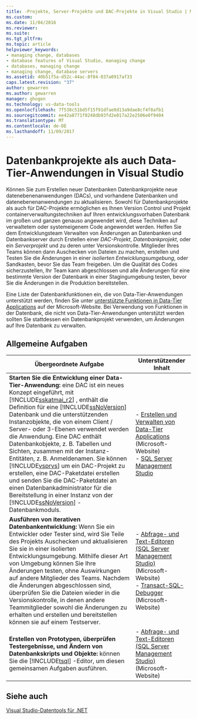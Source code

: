 ```yaml
---
title: -Projekte, Server-Projekte und DAC-Projekte in Visual Studio | Microsoft Docs
ms.custom: 
ms.date: 11/04/2016
ms.reviewer: 
ms.suite: 
ms.tgt_pltfrm: 
ms.topic: article
helpviewer_keywords:
- managing change, databases
- database features of Visual Studio, managing change
- databases, managing change
- managing change, database servers
ms.assetid: 40b51f5a-d52c-44ac-8f84-037a0917af33
caps.latest.revision: "37"
author: gewarren
ms.author: gewarren
manager: ghogen
ms.technology: vs-data-tools
ms.openlocfilehash: 7f538c51bd5f15f91dfae0d13a9dae8cf4f8afb1
ms.sourcegitcommit: ee42a8771f0248db93fd2e017a22e2506e0f9404
ms.translationtype: MT
ms.contentlocale: de-DE
ms.lasthandoff: 11/09/2017
---
```

# <a name="database-projects-and-data-tier-applications-in-visual-studio"></a>Datenbankprojekte als auch Data-Tier-Anwendungen in Visual Studio  
Können Sie zum Erstellen neuer Datenbanken Datenbankprojekte neue datenebenenanwendungen (DACs), und vorhandene Datenbanken und datenebenenanwendungen zu aktualisieren. Sowohl für Datenbankprojekte als auch für DAC-Projekte ermöglichen es Ihnen Version Control und Projekt containerverwaltungstechniken auf Ihren entwicklungsvorhaben Datenbank im großen und ganzen genauso angewendet wird, diese Techniken auf verwaltetem oder systemeigenem Code angewendet werden. Helfen Sie dem Entwicklungsteam Verwalten von Änderungen an Datenbanken und Datenbankserver durch Erstellen einer *DAC-Projekt*, *Datenbankprojekt*, oder ein *Serverprojekt* und zu deren unter Versionskontrolle. Mitglieder Ihres Teams können dann Auschecken von Dateien zu machen, erstellen und Testen Sie die Änderungen in einer *isolierten Entwicklungsumgebung*, oder Sandkasten, bevor Sie das Team freigeben. Um die Qualität des Codes sicherzustellen, Ihr Team kann abgeschlossen und alle Änderungen für eine bestimmte Version der Datenbank in einer Stagingumgebung testen, bevor Sie die Änderungen in die Produktion bereitstellen.  
  
Eine Liste der Datenbankfunktionen ein, die von Data-Tier-Anwendungen unterstützt werden, finden Sie unter [unterstützte Funktionen in Data-Tier Applications](http://go.microsoft.com/fwlink/?LinkId=164239) auf der Microsoft-Website. Bei Verwendung von Funktionen in der Datenbank, die nicht von Data-Tier-Anwendungen unterstützt werden sollten Sie stattdessen ein Datenbankprojekt verwenden, um Änderungen auf Ihre Datenbank zu verwalten.  
  
## <a name="common-high-level-tasks"></a>Allgemeine Aufgaben  
  
|Übergeordnete Aufgabe|Unterstützender Inhalt|  
|----------------------|------------------------|  
|**Starten Sie die Entwicklung einer Data-Tier-Anwendung:** eine DAC ist ein neues Konzept eingeführt, mit [!INCLUDE[sskatmai_r2](../data-tools/includes/sskatmai_r2_md.md)] , enthält die Definition für eine [!INCLUDE[ssNoVersion](../data-tools/includes/ssnoversion_md.md)] Datenbank und die unterstützenden Instanzobjekte, die von einem Client / Server- oder 3-Ebenen verwendet werden die Anwendung. Eine DAC enthält Datenbankobjekte, z. B. Tabellen und Sichten, zusammen mit der Instanz-Entitäten, z. B. Anmeldenamen. Sie können [!INCLUDE[vsprvs](../code-quality/includes/vsprvs_md.md)] um ein DAC-Projekt zu erstellen, eine DAC-Paketdatei erstellen und senden Sie die DAC-Paketdatei an einen Datenbankadministrator für die Bereitstellung in einer Instanz von der [!INCLUDE[ssNoVersion](../data-tools/includes/ssnoversion_md.md)] -Datenbankmoduls.|-   [Erstellen und Verwalten von Data-Tier Applications](http://go.microsoft.com/fwlink/?LinkId=160741) (Microsoft-Website)<br />-   [SQL Server Management Studio](http://go.microsoft.com/fwlink/?LinkId=227328)|  
|**Ausführen von iterativen Datenbankentwicklung:** Wenn Sie ein Entwickler oder Tester sind, wird Sie Teile des Projekts Auschecken und aktualisieren Sie sie in einer isolierten Entwicklungsumgebung. Mithilfe dieser Art von Umgebung können Sie Ihre Änderungen testen, ohne Auswirkungen auf andere Mitglieder des Teams. Nachdem die Änderungen abgeschlossen sind, überprüfen Sie die Dateien wieder in die Versionskontrolle, in denen andere Teammitglieder sowohl die Änderungen zu erhalten und erstellen und bereitstellen können sie auf einem Testserver.|-   [Abfrage- und Text-Editoren (SQL Server Management Studio)](http://go.microsoft.com/fwlink/?LinkId=227327) (Microsoft-Website)<br />-   [Transact-SQL-Debugger](http://go.microsoft.com/fwlink/?LinkId=227324) (Microsoft-Website)|  
|**Erstellen von Prototypen, überprüfen Testergebnisse, und Ändern von Datenbankskripts und Objekte:** können Sie die [!INCLUDE[tsql](../data-tools/includes/tsql_md.md)] -Editor, um diesen gemeinsamen Aufgaben ausführen.|-   [Abfrage- und Text-Editoren (SQL Server Management Studio)](http://go.microsoft.com/fwlink/?LinkId=227327) (Microsoft-Website)|  
  
## <a name="see-also"></a>Siehe auch
[Visual Studio-Datentools für .NET](../data-tools/visual-studio-data-tools-for-dotnet.md)
